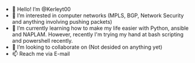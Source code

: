 - 👋 Hello! I’m @Kerleyt00
- 👀 I’m interested in computer networks (MPLS, BGP, Network Security and anything involving pushing packets)
- 🌱 I’m currently learning how to make my life easier with Python, ansible and NAPLAM. However, recently I'm trying my hand at bash scripting and powershell recently.  
- 💞️ I’m looking to collaborate on (Not desided on anything yet) 
- 📫 Reach me via E-mail 

<!---
Kerleyt00/Kerleyt00 is a ✨ special ✨ repository because its `README.md` (this file) appears on your GitHub profile.
You can click the Preview link to take a look at your changes.
--->
